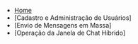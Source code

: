 * [Home](/)
* [Cadastro e Administração de Usuários]
* [Envio de Mensagens em Massa]
* [Operação da Janela de Chat Híbrido]
<!--stackedit_data:
eyJoaXN0b3J5IjpbMTEyNTY5OTczNiwyMTM2OTcwNzYzXX0=
-->
